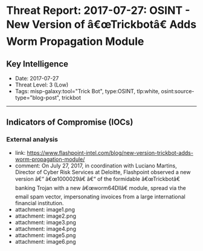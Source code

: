 # Threat Report: 2017-07-27: OSINT - New Version of â€œTrickbotâ€ Adds Worm Propagation Module


## Key Intelligence
* Date: 2017-07-27
* Threat Level: 3 (Low)
* Tags: misp-galaxy:tool="Trick Bot", type:OSINT, tlp:white, osint:source-type="blog-post", trickbot

---

## Indicators of Compromise (IOCs)
### External analysis
* link: https://www.flashpoint-intel.com/blog/new-version-trickbot-adds-worm-propagation-module/
* comment: On July 27, 2017, in coordination with Luciano Martins, Director of Cyber Risk Services at Deloitte, Flashpoint observed a new version â€“ â€œ1000029â€ â€“ of the formidable â€œTrickbotâ€ banking Trojan with a new â€œworm64Dllâ€ module, spread via the email spam vector, impersonating invoices from a large international financial institution.
* attachment: image1.png
* attachment: image2.png
* attachment: image3.png
* attachment: image4.png
* attachment: image5.png
* attachment: image6.png
